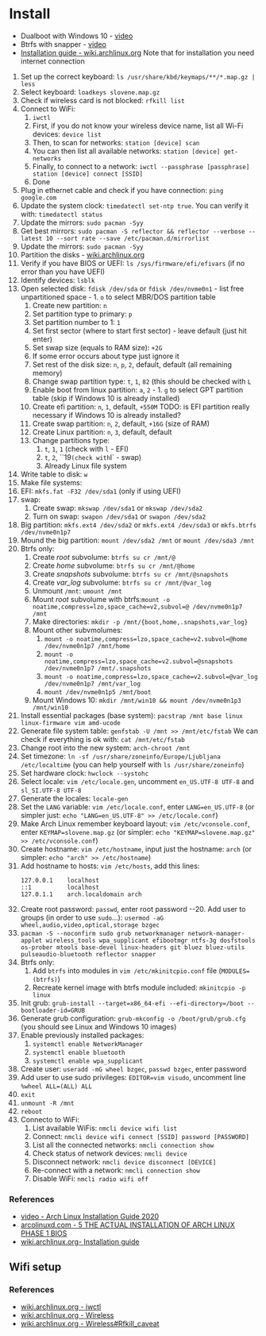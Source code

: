 # Install
- Dualboot with Windows 10 - [video](https://www.youtube.com/watch?v=L1B1O0R1IHA)
- Btrfs with snapper - [video](https://www.youtube.com/watch?v=Xynotc9BKe8)
- [Installation guide - wiki.archlinux.org](https://wiki.archlinux.org/index.php/installation_guide)
Note that for installation you need internet connection
1. Set up the correct keyboard: `ls /usr/share/kbd/keymaps/**/*.map.gz | less`
2. Select keyboard: `loadkeys slovene.map.gz`
3. Check if wireless card is not blocked: `rfkill list`
4. Connect to WiFi:
   1. `iwctl`
   2. First, if you do not know your wireless device name, list all Wi-Fi devices: `device list`
   3. Then, to scan for networks: `station [device] scan`
   4. You can then list all available networks: `station [device] get-networks`
   5. Finally, to connect to a network: `iwctl --passphrase [passphrase] station [device] connect [SSID]`
   6. Done
5. Plug in ethernet cable and check if you have connection: `ping google.com`
6. Update the system clock: `timedatectl set-ntp true`.
   You can verify it with: `timedatectl status`
7. Update the mirrors: `sudo pacman -Syy`
8. Get best mirrors: `sudo pacman -S reflector && reflector --verbose --latest 10 --sort rate --save /etc/pacman.d/mirrorlist`
9. Update the mirrors: `sudo pacman -Syy`
10. Partition the disks - [wiki.archlinux.org](https://wiki.archlinux.org/index.php/Partitioning)
   1. Verify if you have BIOS or UEFI: `ls /sys/firmware/efi/efivars` (if no error than you have UEFI)
   2. Identify devices: `lsblk`
   3. Open selected disk: `fdisk /dev/sda` or `fdisk /dev/nvme0n1`
     - list free unpartitioned space
     - 1. `o` to select MBR/DOS partition table
       1. Create new partition: `n`
       2. Set partition type to primary: `p`
       3. Set partition number to 1: `1`
       4. Set first sector (where to start first sector) - leave default (just hit enter)
       5. Set swap size (equals to RAM size): `+2G`
       6. If some error occurs about type just ignore it
       7. Set rest of the disk size: `n`, `p`, `2`, default, default (all remaining memory)
       8. Change swap partition type: `t`, `1`, `82` (this should be checked with `L`
       9. Enable boot from linux partition: `a`, `2`
     - 1. `g` to select GPT partition table (skip if Windows 10 is already installed)
       1. Create efi partition: `n`, `1`, default, `+550M`  TODO: is EFI partition really necessary if Windows 10 is already installed?
       2. Create swap partition: `n`, `2`, default, `+16G` (size of RAM)
       3. Create Linux partition: `n`, `3`, default, default
       4. Change partitions type:
          1. `t`, `1`, `1` (check with `l` - EFI)
          2. `t`, `2`, ``19` (check with `l` - swap)
          3. Already Linux file system
   4. Write table to disk: `w`
11. Make file systems:
   1. EFI: `mkfs.fat -F32 /dev/sda1` (only if using UEFI)
   2. swap:
      1. Create swap: `mkswap /dev/sda1` or `mkswap /dev/sda2`
      2. Turn on swap: `swapon /dev/sda1` or `swapon /dev/sda2`
   3. Big partition: `mkfs.ext4 /dev/sda2` or `mkfs.ext4 /dev/sda3` or `mkfs.btrfs /dev/nvme0n1p7`
12. Mound the big partition: `mount /dev/sda2 /mnt` or `mount /dev/sda3 /mnt`
13. Btrfs only:
    1. Create *root* subvolume: `btrfs su cr /mnt/@`
    2. Create *home* subvolume: `btrfs su cr /mnt/@home`
    3. Create *snapshots* subvolume: `btrfs su cr /mnt/@snapshots`
    4. Create *var_log* subvolume: `btrfs su cr /mnt/@var_log`
    5. Unmount `/mnt`: `umount /mnt`
    6. Mount *root* subvolume with btrfs:`mount -o noatime,compress=lzo,space_cache=v2,subvol=@ /dev/nvme0n1p7 /mnt`
    7. Make directories: `mkdir -p /mnt/{boot,home,.snapshots,var_log}`
    8. Mount other subvmolumes:
       1. `mount -o noatime,compress=lzo,space_cache=v2.subvol=@home /dev/nvme0n1p7 /mnt/home`
       2. `mount -o noatime,compress=lzo,space_cache=v2.subvol=@snapshots /dev/nvme0n1p7 /mnt/.snapshots`
       3. `mount -o noatime,compress=lzo,space_cache=v2.subvol=@var_log /dev/nvme0n1p7 /mnt/var_log`
       4. `mount /dev/nvme0n1p5 /mnt/boot`
    9. Mount Windows 10: `mkdir /mnt/win10 && mount /dev/nvme0n1p3 /mnt/win10`
14. Install essential packages (base system): `pacstrap /mnt base linux linux-firmware vim amd-ucode`
15. Generate file system table: `genfstab -U /mnt >> /mnt/etc/fstab`
    We can check if everything is ok with: `cat /mnt/etc/fstab`
16. Change root into the new system: `arch-chroot /mnt`
17. Set timezone: `ln -sf /usr/share/zoneinfo/Europe/Ljubljana /etc/localtime` (you can help
   yourself with `ls /usr/share/zoneinfo`)
12. Set hardware clock: `hwclock --systohc`
13. Select locale: `vim /etc/locale.gen`, uncomment `en_US.UTF-8 UTF-8` and `sl_SI.UTF-8 UTF-8`
14. Generate the locales: `locale-gen`
15. Set the `LANG` variable: `vim /etc/locale.conf`, enter `LANG=en_US.UTF-8` (or simpler just:
    `echo "LANG=en_US.UTF-8" >> /etc/locale.conf`)
16. Make Arch Linux remember keyboard layout: `vim /etc/vconsole.conf`, enter `KEYMAP=slovene.map.gz`
    (or simpler: `echo "KEYMAP=slovene.map.gz" >> /etc/vconsole.conf`)
17. Create hostname: `vim /etc/hostname`, input just the hostname: `arch` (or simpler:
    `echo "arch" >> /etc/hostname`)
18. Add hostname to hosts: `vim /etc/hosts`, add this lines:
    ```
    127.0.0.1    localhost
    ::1          localhost
    127.0.1.1    arch.localdomain arch
    ```
19. Create root password: `passwd`, enter root password
--20. Add user to groups (in order to use `sudo`...): `usermod -aG wheel,audio,video,optical,storage bzgec`
21. `pacman -S --noconfirm sudo grub networkmanager network-manager-applet wireless_tools wpa_supplicant efibootmgr ntfs-3g dosfstools os-prober mtools base-devel linux-headers git bluez bluez-utils pulseaudio-bluetooth reflector snapper`
22. Btrfs only:
    1. Add `btrfs` into modules in `vim /etc/mkinitcpio.conf` file (`MODULES=(btrfs)`)
    2. Recreate kernel image with btrfs module included: `mkinitcpio -p linux`
23. Init grub: `grub-install --target=x86_64-efi --efi-directory=/boot --bootloader-id=GRUB`
24. Generate grub configuration: `grub-mkconfig -o /boot/grub/grub.cfg`
    (you should see Linux and Windows 10 images)
25. Enable previously installed packages:
    1. `systemctl enable NetworkManager`
    2. `systemctl enable bluetooth`
    3. `systemctl enable wpa_supplicant`
26. Create user: `useradd -mG wheel bzgec`, `passwd bzgec`, enter password
27. Add user to use sudo privileges: `EDITOR=vim visudo`, uncomment line `%wheel ALL=(ALL) ALL`
28. `exit`
29. `unmount -R /mnt`
30. `reboot`
31. Connecto to WiFi:
    1. List available WiFis: `nmcli device wifi list`
    2. Connect: `nmcli device wifi connect [SSID] password [PASSWORD]`
    3. List all the connected networks: `nmcli connection show`
    4. Check status of network devices: `nmcli device`
    5. Disconnect network: `nmcli device disconnect [DEVICE]`
    6. Re-connect with a network: `nmcli connection show`
    7. Disable WiFi: `nmcli radio wifi off`

### References
- [video - Arch Linux Installation Guide 2020](https://www.youtube.com/watch?v=PQgyW10xD8s)
- [arcolinuxd.com - 5 THE ACTUAL INSTALLATION OF ARCH LINUX PHASE 1 BIOS](https://arcolinuxd.com/5-the-actual-installation-of-arch-linux-phase-1-bios/)
- [wiki.archlinux.org- Installation guide](https://wiki.archlinux.org/index.php/Installation_guide)

## Wifi setup
### References
- [wiki.archlinux.org - iwctl](https://wiki.archlinux.org/index.php/Iwd#iwctl)
- [wiki.archlinux.org - Wireless](https://wiki.archlinux.org/index.php/Network_configuration/Wireless)
- [wiki.archlinux.org - Wireless#Rfkill_caveat](https://wiki.archlinux.org/index.php/Network_configuration/Wireless#Rfkill_caveat)

